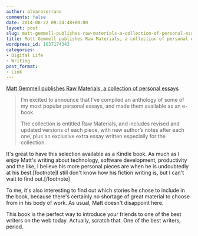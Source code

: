 ```yaml
---
author: alvaroserrano
comments: false
date: 2014-08-22 09:24:48+00:00
layout: post
slug: matt-gemmell-publishes-raw-materials-a-collection-of-personal-essays
title: Matt Gemmell publishes Raw Materials, a collection of personal essays
wordpress_id: 1637174343
categories:
- Digital Life
- Writing
post_format:
- Link
---
```


[Matt Gemmell publishes Raw Materials, a collection of personal essays](http://mattgemmell.com/raw-materials-collected-essays/)



<blockquote>I’m excited to announce that I’ve compiled an anthology of some of my most popular personal essays, and made them available as an e-book.

The collection is entitled Raw Materials, and includes revised and updated versions of each piece, with new author’s notes after each one, plus an exclusive extra essay written especially for the collection.</blockquote>



It's great to have this selection available as a Kindle book. As much as I enjoy Matt's writing about technology, software development, productivity and the like, I believe his more personal pieces are when he is undoubtedly at his best.[footnote]I still don't know how his fiction writing is, but I can't wait to find out.[/footnote]

To me, it's also interesting to find out which stories he chose to include in the book, because there's certainly no shortage of great material to choose from in his body of work. As usual, Matt doesn't disappoint here. 

This book is the perfect way to introduce your friends to one of the best writers on the web today. Actually, scratch that. One of the best writers, period.
